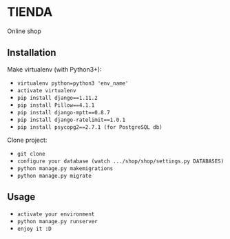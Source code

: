 # TIENDA
Online shop

## Installation
Make virtualenv (with Python3+):
 * `virtualenv python=python3 'env_name'`
 * `activate virtualenv`
 * `pip install django==1.11.2`
 * `pip install Pillow==4.1.1`
 * `pip install django-mptt==0.8.7`
 * `pip install django-ratelimit==1.0.1`
 * `pip install psycopg2==2.7.1 (for PostgreSQL db)`
 
Clone project:
 * `git clone`
 * `configure your database (watch .../shop/shop/settings.py DATABASES)`
 * `python manage.py makemigrations`
 * `python manage.py migrate`

## Usage
 * `activate your environment`
 * `python manage.py runserver`
 * `enjoy it :D`
